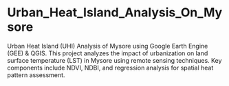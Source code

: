 # Urban_Heat_Island_Analysis_On_Mysore
Urban Heat Island (UHI) Analysis of Mysore using Google Earth Engine (GEE) &amp; QGIS. This project analyzes the impact of urbanization on land surface temperature (LST) in Mysore using remote sensing techniques. Key components include NDVI, NDBI, and regression analysis for spatial heat pattern assessment.
